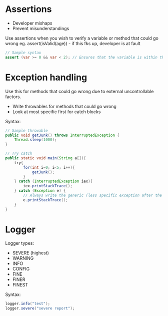 # Assertions
- Developer mishaps
- Prevent misunderstandings

Use assertions when you wish to verify a variable or method that could go wrong
eg. assert(isValid(age)) - if this fks up, developer is at fault

```Java
// Sample syntax
assert (var >= 0 && var < 2); // Ensures that the variable is within this, if not it will throw assertion error
```
# Exception handling
Use this for methods that could go wrong due to external uncontrollable factors.

- Write throwables for methods that could go wrong
- Look at most specific first for catch blocks

Syntax:
```Java
// Sample throwable
public void getJunk() throws InterruptedException {
    Thread.sleep(1000);
}

// Try catch
public static void main(String a[]){
    try{
        for(int i=0; i<5; i++){
            getJunk();
        }
    } catch (InterruptedException iex){
        iex.printStackTrace();
    } catch (Exception e) {
        // Always write the generic (less specific exception after the more specific one)
        e.printStackTrace();
    }
}
```

# Logger
Logger types:
- SEVERE (highest)
- WARNING
- INFO
- CONFIG
- FINE
- FINER
- FINEST

Syntax:
```Java
logger.info("test");
logger.severe("severe report");
```
